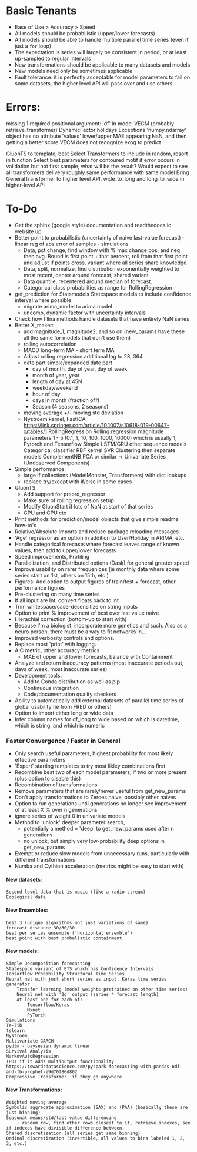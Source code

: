 # Basic Tenants
* Ease of Use > Accuracy > Speed
* All models should be probabilistic (upper/lower forecasts)
* All models should be able to handle multiple parallel time series (even if just a `for` loop)
* The expectation is series will largely be consistent in period, or at least up-sampled to regular intervals
* New transformations should be applicable to many datasets and models
* New models need only be sometimes applicable
* Fault tolerance: it is perfectly acceptable for model parameters to fail on some datasets, the higher level API will pass over and use others.

# Errors: 
missing 1 required positional argument: 'df' in model VECM  (probably retrieve_transformer)
DynamicFactor holidays 	Exceptions 'numpy.ndarray' object has no attribute 'values'
lower/upper MAE appearing NaN, and then getting a better score
VECM does not recognize exog to predict

GluonTS to template, best
Select Transformers to include in random, resort in function
Select best parameters for contoured motif
if error occurs in validation but not first sample, what will be the result?
Would expect to see all transformers delivery roughly same performance with same model
Bring GeneralTransformer to higher level API.
	wide_to_long and long_to_wide in higher-level API

# To-Do
* Get the sphinx (google style) documentation and readthedocs.io website up
* Better point to probabilistic (uncertainty of naive last-value forecast) - linear reg of abs error of samples - simulations
	* Data, pct change, find window with % max change pos, and neg then avg. Bound is first point + that percent, roll from that first point and adjust if points cross, variant where all series share knowledge
	* Data, split, normalize, find distribution exponentially weighted to most recent, center around forecast, shared variant
	* Data quantile, recentered around median of forecast.
	* Categorical class probabilities as range for RollingRegression
* get_prediction for Statsmodels Statespace models to include confidence interval where possible
	* migrate arima_model to arima.model
	* uncomp, dynamic factor with uncertainty intervals
* Check how fillna methods handle datasets that have entirely NaN series
* Better X_maker:
	* add magnitude_1, magnitude2, and so on (new_params have these all the same for models that don't use them)
	* rolling autocorrelation 
	* MACD long-term MA - short term MA
	* Adjust rolling regression additional lag to 28, 364
	* date part simple/expanded date part
		* day of month, day of year, day of week
		* month of year, year
		* length of day at 45N
		* weekday/weekend
		* hour of day
		* days in month (fraction of?)
		* Season (4 seasons, 2 seasons)
	* moving average +/- moving std deviation
	* Nystroem kernel, FastICA
	https://link.springer.com/article/10.1007/s10618-019-00647-x/tables/1
	RollingRegression
		Rolling regression magnitude parameters 1 - 5 (0.1, 1, 10, 100, 1000, 10000) which is usually 1, 
		Pytorch and Tensorflow Simple LSTM/GRU
		other sequence models
		Categorical classifier
		RBF kernel SVR
		Clustering then separate models
		ComplementNB
		PCA or similar -> Univariate Series (Unobserved Components)
* Simple performance:
	* large if collections (ModelMonster, Transformers) with dict lookups
	* replace try/except with if/else in some cases
* GluonTS
	* Add support for preord_regressor
	* Make sure of rolling regression setup
	* Modify GluonStart if lots of NaN at start of that series
	* GPU and CPU ctx
* Print methods for prediction/model objects that give simple readme how-to's
* Relative/Absolute Imports and reduce package reloading messages
* 'Age' regressor as an option in addition to User/Holiday in ARIMA, etc.
* Handle categorical forecasts where forecast leaves range of known values, then add to upper/lower forecasts
* Speed improvements, Profiling
* Parallelization, and Distributed options (Dask) for general greater speed
* Improve usability on rarer frequenices (ie monthly data where some series start on 1st, others on 15th, etc.)
* Figures: Add option to output figures of train/test + forecast, other performance figures
* Pre-clustering on many time series
* If all input are Int, convert floats back to int
* Trim whitespace/case-desensitize on string inputs
* Option to print % improvement of best over last value naive
* Hierachial correction (bottom-up to start with)
* Because I'm a biologist, incorporate more genetics and such. Also as a neuro person, there must be a way to fit networks in...
* Improved verbosity controls and options. 
* Replace most 'print' with logging.
* AIC metric, other accuracy metrics
	* MAE of upper and lower forecasts, balance with Containment
* Analyze and return inaccuracy patterns (most inaccurate periods out, days of week, most inaccurate series)
* Development tools:
	* Add to Conda distribution as well as pip
	* Continuous integration
	* Code/documentation quality checkers
* Ability to automatically add external datasets of parallel time series of global usability (ie from FRED or others)
* Option to import either long or wide data
* Infer column names for df_long to wide based on which is datetime, which is string, and which is numeric

### Faster Convergence / Faster in General
* Only search useful parameters, highest probability for most likely effective parameters
* 'Expert' starting templates to try most likley combinations first
* Recombine best two of each model parameters, if two or more present (plus option to disable this)
* Recombination of transformations
* Remove parameters that are rarely/never useful from get_new_params
* Don't apply transformations to Zeroes naive, possibly other naives
* Option to run generations until generations no longer see improvement of at least X % over n generations
* ignore series of weight 0 in univariate models
* Method to 'unlock' deeper parameter search, 
	* potentially a method = 'deep' to get_new_params used after n generations
	* no unlock, but simply very low-probability deep options in get_new_params
* Exempt or reduce slow models from unnecessary runs, particularly with different transformations
* Numba and Cythion acceleration (metrics might be easy to start with)

#### New datasets:
	Second level data that is music (like a radio stream)
	Ecological data

#### New Ensembles:
	best 3 (unique algorithms not just variations of same)
	forecast distance 30/30/30
	best per series ensemble ('horizontal ensemble')
	best point with best probalistic containment
#### New models:
	Simple Decomposition forecasting
	Statespace variant of ETS which has Confidence Intervals
	Tensorflow Probability Structural Time Series
	Neural net with just short series as input, Keras time series generator
		Transfer learning (model weights pretrained on other time series)
		Neural net with '2d' output (series * forecast_length)
		At least one for each of:
			Tensorflow/Keras
			Mxnet
			PyTorch
	Simulations
	Ta-lib
	tslearn
	Nystroem
	Multivariate GARCH
	pydlm - baysesian dynamic linear
	Survival Analysis
	MarkovAutoRegression
	TPOT if it adds multioutput functionality
	https://towardsdatascience.com/pyspark-forecasting-with-pandas-udf-and-fb-prophet-e9d70f86d802
	Compressive Transformer, if they go anywhere

#### New Transformations:
	Weighted moving average
	Symbolic aggregate approximation (SAX) and (PAA) (basically these are just binning)
	Seasonal means/std/last value differencing
		- random row, find other rows closest to it, retrieve indexes, see if indexes have divisible difference between.
	Shared discretization (all series get same binning)
	Ordinal discretization (invertible, all values to bins labeled 1, 2, 3, etc.)
	